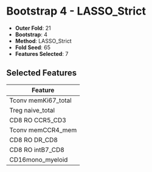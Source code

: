 # Bootstrap 4 - LASSO_Strict

- **Outer Fold**: 21
- **Bootstrap**: 4
- **Method**: LASSO_Strict
- **Fold Seed**: 65
- **Features Selected**: 7

## Selected Features

| Feature |
|---------|
| Tconv memKi67_total |
| Treg naive_total |
| CD8 RO CCR5_CD3 |
| Tconv memCCR4_mem |
| CD8 RO DR_CD8 |
| CD8 RO intB7_CD8 |
| CD16mono_myeloid |

